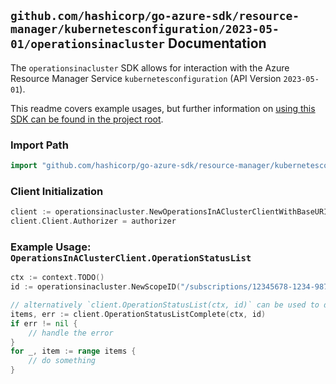 
## `github.com/hashicorp/go-azure-sdk/resource-manager/kubernetesconfiguration/2023-05-01/operationsinacluster` Documentation

The `operationsinacluster` SDK allows for interaction with the Azure Resource Manager Service `kubernetesconfiguration` (API Version `2023-05-01`).

This readme covers example usages, but further information on [using this SDK can be found in the project root](https://github.com/hashicorp/go-azure-sdk/tree/main/docs).

### Import Path

```go
import "github.com/hashicorp/go-azure-sdk/resource-manager/kubernetesconfiguration/2023-05-01/operationsinacluster"
```


### Client Initialization

```go
client := operationsinacluster.NewOperationsInAClusterClientWithBaseURI("https://management.azure.com")
client.Client.Authorizer = authorizer
```


### Example Usage: `OperationsInAClusterClient.OperationStatusList`

```go
ctx := context.TODO()
id := operationsinacluster.NewScopeID("/subscriptions/12345678-1234-9876-4563-123456789012/resourceGroups/some-resource-group")

// alternatively `client.OperationStatusList(ctx, id)` can be used to do batched pagination
items, err := client.OperationStatusListComplete(ctx, id)
if err != nil {
	// handle the error
}
for _, item := range items {
	// do something
}
```
